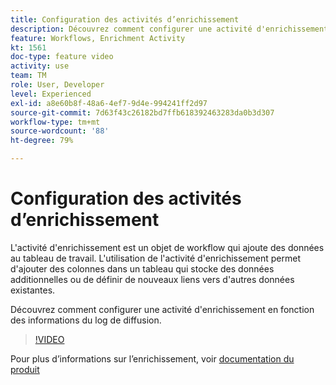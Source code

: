 ```yaml
---
title: Configuration des activités d’enrichissement
description: Découvrez comment configurer une activité d'enrichissement en fonction des informations du log de diffusion.
feature: Workflows, Enrichment Activity
kt: 1561
doc-type: feature video
activity: use
team: TM
role: User, Developer
level: Experienced
exl-id: a8e60b8f-48a6-4ef7-9d4e-994241ff2d97
source-git-commit: 7d63f43c26182bd7ffb618392463283da0b3d307
workflow-type: tm+mt
source-wordcount: '88'
ht-degree: 79%

---
```


# Configuration des activités d’enrichissement

L&#39;activité d&#39;enrichissement est un objet de workflow qui ajoute des données au tableau de travail. L&#39;utilisation de l&#39;activité d&#39;enrichissement permet d&#39;ajouter des colonnes dans un tableau qui stocke des données additionnelles ou de définir de nouveaux liens vers d&#39;autres données existantes.

Découvrez comment configurer une activité d&#39;enrichissement en fonction des informations du log de diffusion.

>[!VIDEO](https://video.tv.adobe.com/v/25193?quality=12)

Pour plus d’informations sur l’enrichissement, voir [documentation du produit](https://experienceleague.adobe.com/docs/campaign-classic/using/automating-with-workflows/targeting-activities/enrichment.html?lang=fr)
